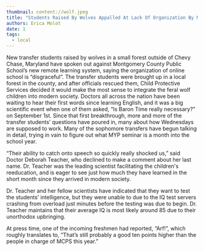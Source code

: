```yaml
---
thumbnail: content://wolf.jpeg
title: "Students Raised By Wolves Appalled At Lack Of Organization By MCPS"
authors: Erica Molot
date: 1
tags:
  - local
---
```


New transfer students raised by wolves in a small forest outside of Chevy Chase, Maryland have spoken out against Montgomery County Public School’s new remote learning system, saying the organization of online school is “disgraceful”. The transfer students were brought up in a local forest in the county, and after officials rescued them, Child Protective Services decided it would make the most sense to integrate the feral wolf children into modern society. Doctors all across the nation have been waiting to hear their first words since learning English, and it was a big scientific event when one of them asked, “Is Baron Time really necessary?” on September 1st. Since that first breakthrough, more and more of the transfer students’ questions have poured in, many about how Wednesdays are supposed to work. Many of the sophomore transfers have begun talking in detail, trying in vain to figure out what MYP seminar is a month into the school year.

“Their ability to catch onto speech so quickly really shocked us,” said Doctor Deborah Teacher, who declined to make a comment about her last name. Dr. Teacher was the leading scientist facilitating the children's reeducation, and is eager to see just how much they have learned in the short month since they arrived in modern society.

Dr. Teacher and her fellow scientists have indicated that they want to test the students’ intelligence, but they were unable to due to the IQ test servers crashing from overload just minutes before the testing was due to begin. Dr. Teacher maintains that their average IQ is most likely around 85 due to their unorthodox upbringing.

At press time, one of the incoming freshmen had reported, “Arf!”, which roughly translates to, “That’s still probably a good ten points higher than the people in charge of MCPS this year.”
